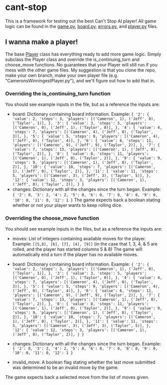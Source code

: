 # cant-stop
This is a framework for testing out the best Can't Stop AI player! All game logic can be found in the [game.py](https://github.com/jtreim/cant-stop/blob/main/game.py), [board.py](https://github.com/jtreim/cant-stop/blob/main/board.py), [errors.py](https://github.com/jtreim/cant-stop/blob/main/errors.py), and [player.py](https://github.com/jtreim/cant-stop/blob/main/player.py) files.

## I wanna make a player!
The base [Player](https://github.com/jtreim/cant-stop/blob/main/player.py) class has everything ready to add more game logic. Simply subclass the Player class and override the is_continuing_turn and choose_move functions. No guarantees that your Player will still run if you mess with the other game files. My suggestion is that you clone the repo, make your own branch, make your own player file (e.g. "CameronsWinningestPlayer.py"), and we'll figure out how to add that in.

### Overriding the is_continuing_turn function
You should see example inputs in the file, but as a reference the inputs are:

- board: Dictionary containing board information.
       Example: 
       ```
       {
         '2': {
               'value': 2,
               'steps': 3,
               'players': [('Cameron', 1), ('Jeff', 0), ('Taylor', 1)],
              },
         '3': {
                'value': 3,
                'steps': 5,
                'players': [('Cameron', 0), ('Jeff', 1), ('Taylor', 0)],
              },
         '4': {
                'value': 4,
                'steps': 7,
                'players': [('Cameron', 4), ('Jeff', 0), ('Taylor', 3)],
              },
         '5': {
                'value': 5,
                'steps': 9,
                'players': [('Cameron', 4), ('Jeff', 0), ('Taylor', 4)],
              },
         '6': {
                'value': 6,
                'steps': 11,
                'players': [('Cameron', 9), ('Jeff', 9), ('Taylor', 2)],
              },
         '7': {
                'value': 7,
                'steps': 13,
                'players': [('Cameron', 1), ('Jeff', 0), ('Taylor', 2)],
              },
         '8': {
                'value': 8,
                'steps': 11,
                'players': [('Cameron', 1), ('Jeff', 0), ('Taylor', 2)],
              },
         '9': {
                'value': 9,
                'steps': 9,
                'players': [('Cameron', 1), ('Jeff', 0), ('Taylor', 2)],
              },
        '10': {
                'value': 10,
                'steps': 7,
                'players': [('Cameron', 1), ('Jeff', 0), ('Taylor', 2)],
              },
        '11': {
                'value': 11,
                'steps': 5,
                'players': [('Cameron', 3), ('Jeff', 3), ('Taylor', 5)],
              },
        '12': {
                'value': 12,
                'steps': 3,
                'players': [('Cameron', 1), ('Jeff', 0), ('Taylor', 2)],
              }
        }
        ```
- changes: Dictionary with all the changes since the turn began.
         Example: 
         ```
         {
           '2': 0,
           '3': 2,
           '4': 2,
           '5': 0,
           '6': 0,
           '7': 0,
           '8': 0,
           '9': 0,
           '10': 0,
           '11': 0,
           '12': 1
         }
         ```
The game expects back a boolean stating whether or not your player wants to keep rolling dice.

### Overriding the choose_move function
You should see example inputs in the files, but as a reference the inputs are:

- moves: List of integers containing available moves for the player.
       Example: ```[[5,8], [6], [7], [4], [9]]```
                (in the case that 1, 3, 4, & 5 are rolled, and the player has started columns 5 & 8)
       The game will automatically end a turn if the player has no available moves.

- board: Dictionary containing board information.
       Example: 
       ```
       {
         '2': {
               'value': 2,
               'steps': 3,
               'players': [('Cameron', 1), ('Jeff', 0), ('Taylor', 1)],
              },
         '3': {
                'value': 3,
                'steps': 5,
                'players': [('Cameron', 0), ('Jeff', 1), ('Taylor', 0)],
              },
         '4': {
                'value': 4,
                'steps': 7,
                'players': [('Cameron', 4), ('Jeff', 0), ('Taylor', 3)],
              },
         '5': {
                'value': 5,
                'steps': 9,
                'players': [('Cameron', 4), ('Jeff', 0), ('Taylor', 4)],
              },
         '6': {
                'value': 6,
                'steps': 11,
                'players': [('Cameron', 9), ('Jeff', 9), ('Taylor', 2)],
              },
         '7': {
                'value': 7,
                'steps': 13,
                'players': [('Cameron', 1), ('Jeff', 0), ('Taylor', 2)],
              },
         '8': {
                'value': 8,
                'steps': 11,
                'players': [('Cameron', 1), ('Jeff', 0), ('Taylor', 2)],
              },
         '9': {
                'value': 9,
                'steps': 9,
                'players': [('Cameron', 1), ('Jeff', 0), ('Taylor', 2)],
              },
        '10': {
                'value': 10,
                'steps': 7,
                'players': [('Cameron', 1), ('Jeff', 0), ('Taylor', 2)],
              },
        '11': {
                'value': 11,
                'steps': 5,
                'players': [('Cameron', 3), ('Jeff', 3), ('Taylor', 5)],
              },
        '12': {
                'value': 12,
                'steps': 3,
                'players': [('Cameron', 1), ('Jeff', 0), ('Taylor', 2)],
              }
        }
        ```

- changes: Dictionary with all the changes since the turn began.
         Example: 
         ```
         {
           '2': 0,
           '3': 2,
           '4': 2,
           '5': 0,
           '6': 0,
           '7': 0,
           '8': 0,
           '9': 0,
           '10': 0,
           '11': 0,
           '12': 1
         }
       ```

- invalid_move: A boolean flag stating whether the last move submitted was determined to be an invalid move by the game.

The game expects back a selected move from the list of moves given.
